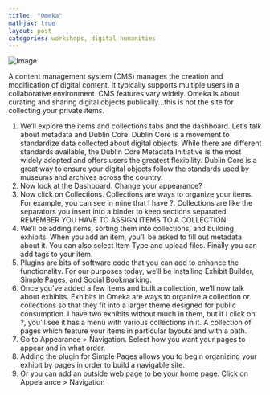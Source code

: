 ```yaml
---
title:  "Omeka"
mathjax: true
layout: post
categories: workshops, digital humanities
---
```


![Image](https://s3.amazonaws.com/libapps/accounts/432/images/omekanetlogo.gif)

A content management system (CMS) manages the creation and modification of digital content. It typically supports multiple users in a collaborative environment. CMS features vary widely. Omeka is about curating and sharing digital objects publically…this is not the site for collecting your private items.

1.	We’ll explore the items and collections tabs and the dashboard. Let’s talk about metadata and Dublin Core. Dublin Core is a movement to standardize data collected about digital objects. While there are different standards available, the Dublin Core Metadata Initiative is the most widely adopted and offers users the greatest flexibility. Dublin Core is a great way to ensure your digital objects follow the standards used by museums and archives across the country.
2.	Now look at the Dashboard. Change your appearance? 
3.	Now click on Collections. Collections are ways to organize your items. For example, you can see in mine that I have ?. Collections are like the separators you insert into a binder to keep sections separated. REMEMBER YOU HAVE TO ASSIGN ITEMS TO A COLLECTION!
4.	We’ll be adding items, sorting them into collections, and building exhibits. When you add an item, you’ll be asked to fill out metadata about it. You can also select Item Type and upload files. Finally you can add tags to your item.
5.	Plugins are bits of software code that you can add to enhance the functionality. For our purposes today, we’ll be installing Exhibit Builder, Simple Pages, and Social Bookmarking. 
6.	Once you’ve added a few items and built a collection, we’ll now talk about exhibits. Exhibits in Omeka are ways to organize a collection or collections so that they fit into a larger theme designed for public consumption. I have two exhibits without much in them, but if I click on ?, you’ll see it has a menu with various collections in it. A collection of pages which feature your items in particular layouts and with a path.
7.	Go to Appearance > Navigation. Select how you want your pages to appear and in what order.
8.	Adding the plugin for Simple Pages allows you to begin organizing your exhibit by pages in order to build a navigable site.
9.	Or you can add an outside web page to be your home page. Click on Appearance > Navigation

